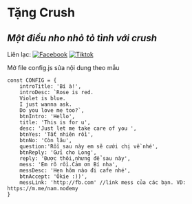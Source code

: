 # Tặng Crush
## _Một điều nho nhỏ tỏ tình với crush_

Liên lạc: 
[![Facebook](https://i.imgur.com/GRqy96ts.jpg)](https://www.facebook.com/nam.nodemy)
[![Tiktok](https://i.imgur.com/Nbfl1E7t.jpg)](https://www.tiktok.com/@manindev)

Mở file config.js sửa nội dung theo mẫu
```
const CONFIG = {
    introTitle: 'Bí à!',
    introDesc: `Rose is red.
    Violet is blue. 
    I just wanna ask.
    Do you love me too?`,
    btnIntro: 'Hello',
    title: 'This is for u',
    desc: 'Just let me take care of you ',
    btnYes: 'Tất nhiên rồi',
    btnNo: 'Còn lâu',
    question:'Rồi sau này em sẽ cưới chị về nhé',
    btnReply: 'Gửi cho Long',
    reply: 'Được thôi,nhưng để sau này',
    mess: 'Em rõ rồi.Cảm ơn Bí nha',
    messDesc: 'Hẹn hôm nào đi cafe nhé',
    btnAccept: 'Okie :))',
    messLink: 'http://fb.com' //link mess của các bạn. VD: https://m.me/nam.nodemy
}
```

